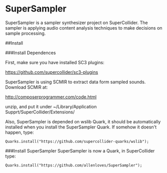 # SuperSampler
SuperSampler is a sampler synthesizer project on SuperCollider.  The sampler is applying audio content analysis techniques to make decisions on sample processing.


##Install

###Install Dependences

First, make sure you have installed SC3 plugins:

https://github.com/supercollider/sc3-plugins

SuperSampler is using SCMIR to extract data form sampled sounds.  Download SCMIR at:

http://composerprogrammer.com/code.html

unzip, and put it under ~/Library/Application Supprt/SuperCollider/Extensions/

Also, SuperSampler is depended on wslib Quark, it should be automatically installed when you install the SuperSampler Quark.  If somehow it doesn't happen, type:

```supercollider
Quarks.install("https://github.com/supercollider-quarks/wslib");
```

###Install SuperSampler
SuperSampler is now a Quark, in SuperCollider type:

```supercollider
Quarks.install("https://github.com/allenloves/SuperSampler");
```
